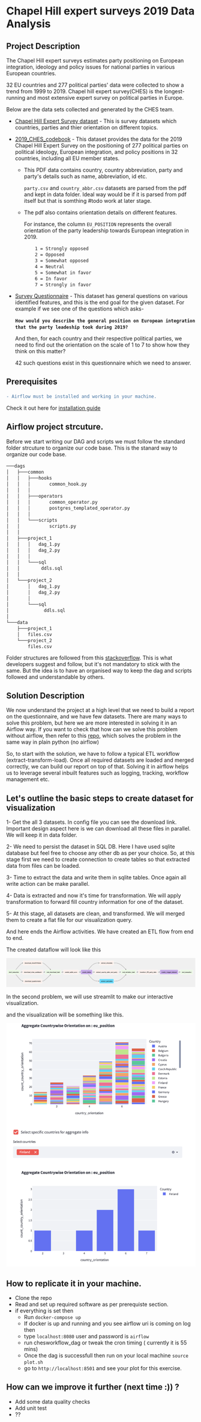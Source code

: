 # Chapel Hill expert surveys 2019 Data Analysis

## **Project Description**

The Chapel Hill expert surveys estimates party positioning on European integration, ideology and policy issues for national parties in various European countries. 

32 EU countries and 277 political parties' data were collected to show a trend from 1999 to 2019. Chapel hill expert survey(CHES) is the longest-running and most extensive expert survey on political parties in Europe.

Below are the data sets collected and generated by the CHES team.

- [Chapel Hill Expert Survey dataset](https://www.chesdata.eu/s/CHES2019V3.csv) - This is survey datasets which countries, parties and thier orientation on different topics.

- [2019_CHES_codebook](https://static1.squarespace.com/static/5975c9bfdb29d6a05c65209b/t/5fa04ec05d3c8218b7c91450/1604341440585/2019_CHES_codebook.pdf) - This dataset provides the data for the 2019 Chapel Hill Expert Survey on the positioning of 277
political parties on political ideology, European integration, and policy positions in 32 countries,
including all EU member states.
    
    -  This PDF data contains country, country abbreviation, party and party's details such as name, abbreviation, id etc.
     
     
        `party.csv` and `country_abbr.csv` datasets are parsed from the pdf and kept in data folder. Ideal way would be if it is parsed from pdf itself but that is somthing #todo work at later stage.
    -   The pdf also contains orientation details on different features. 
    
        For instance, the column `EU_POSITION` represents the overall orientation of the party leadership towards European integration in 2019.
    
                1 = Strongly opposed
                2 = Opposed
                3 = Somewhat opposed
                4 = Neutral
                5 = Somewhat in favor
                6 = In favor
                7 = Strongly in favor


- [Survey Questionnaire](https://static1.squarespace.com/static/5975c9bfdb29d6a05c65209b/t/5ed3029fe080e33f639e6e9a/1590887075513/CHES_UK_Qualtrics.pdf) - This dataset has general questions on various identified features, and this is the end goal for the given dataset. For example if we see one of the questions which asks- 

    **`How would you describe the general position on European integration that the party leadeship took during 2019?`**

    And then, for each country and their respective political parties, we need to find out the orientation on the scale of 1 to 7 to show how they think on this matter?

    42 such questions exist in this questionnaire which we need to answer.

## **Prerequisites**
```diff
- Airflow must be installed and working in your machine.
```
Check it out here for [installation guide](https://github.com/saurabh2mishra/airflow-notes#installing-airflow)

## **Airflow project strcuture.**

Before we start writing our DAG and scripts we must follow the standard folder strcuture to organize
our code base. This is the stanard way to organize our code base.

```tree
───dags
│   ├───common
│   │   ├───hooks
│   │   │       common_hook.py
│   │   │
│   │   ├───operators
│   │   │       common_operator.py
│   │   │       postgres_templated_operator.py
│   │   │
│   │   └───scripts
│   │           scripts.py
│   │
│   ├───project_1
│   │   │   dag_1.py
│   │   │   dag_2.py
│   │   │
│   │   └───sql
│   │        ddls.sql
│   │
│   └───project_2
│       │   dag_1.py
│       │   dag_2.py
│       │
│       └───sql
│             ddls.sql
│
└───data
    ├───project_1
    │   files.csv
    └───project_2
        files.csv
```
Folder structures are followed from this [stackoverflow](https://stackoverflow.com/questions/44424473/airflow-structure-organization-of-dags-and-tasks).
This is what developers suggest and follow, but it's not mandatory to stick with the same. 
But the idea is to have an organised way to keep the dag and scripts followed and understandable by others.

## **Solution Description**

We now understand the project at a high level that we need to build a report on the questionnaire, and we have few datasets. There are many ways to solve this problem, but here we are more interested in solving it in an Airflow way. 
If you want to check that how can we solve this problem without airflow, then refer to this [repo](python-repo), which solves the problem in the same way in plain python (no airflow)

So, to start with the solution, we have to follow a typical ETL workflow (extract-transform-load). 
Once all required datasets are loaded and merged correctly, we can build our report on top of that.
Solving it in airflow helps us to leverage several inbuilt features such as logging, tracking, 
workflow management etc. 


## Let's outline the basic steps to create dataset for visualization

1- Get the all 3 datasets. In config file you can see the download link. Important design aspect here is we
can download all these files in parallel. We will keep it in data folder.

2- We need to persist the dataset in SQL DB. Here I have used sqlite database but feel free to choose any
other db as per your choice. So, at this stage first we need to create connection to create tables so that 
extracted data from files can be loaded.

3- Time to extract the data and write them in sqlite tables. Once again all write action can be make parallel.

4- Data is extracted and now it's time for transformation. We will apply transformation to forward fill country information 
for one of the dataset.

5- At this stage, all datasets are clean, and transformed. We will merged them to create a flat file for our
visualization query.

And here ends the Airflow activities. We have created an ETL flow from end to end.

The created dataflow will look like this 

![chapel-hill-survey-dag-graph](/imgs/project_dag_graph.png)

In the second problem, we will use streamlit to make our interactive visualization.

and the visualization will be something like this.

![visualization](/imgs/visualization.png)

## How to replicate it in your machine. 
 - Clone the repo
 - Read and set up required software as per prerequiste section.
 - if everything is set then
    - Run `docker-compose up`
    - If docker is up and running and you see airflow uri is coming on log then
    - type `localhost:8080` user and password is `airflow`
    - run chesworkflow_dag or tweak the cron timing ( currently it is 55 mins)
    - Once the dag is successfull then run on your local machine `source plot.sh`
    - go to `http://localhost:8501` and see your plot for this exercise. 


## How can we improve it further (next time :)) ?
- Add some data quality checks
- Add unit test 
- ??

